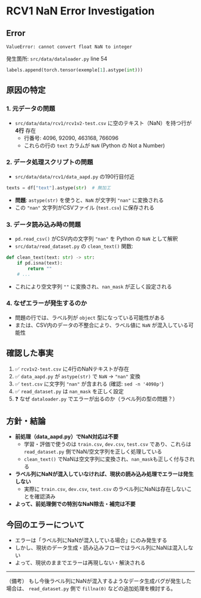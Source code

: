 # RCV1 NaN Error Investigation

## Error
```
ValueError: cannot convert float NaN to integer
```

発生箇所: `src/data/dataloader.py` line 54
```python
labels.append(torch.tensor(exemple[1].astype(int)))
```

## 原因の特定

### 1. 元データの問題
- `src/data/data/rcv1/rcv1v2-test.csv` に空のテキスト（NaN）を持つ行が **4行** 存在
  - 行番号: 4096, 92090, 463168, 766096
  - これらの行の `text` カラムが `NaN` (Python の Not a Number)

### 2. データ処理スクリプトの問題
- `src/data/data/rcv1/data_aapd.py` の190行目付近
```python
texts = df["text"].astype(str)  # 無加工
```
- **問題**: `astype(str)` を使うと、`NaN` が文字列 `"nan"` に変換される
- この `"nan"` 文字列がCSVファイル (`test.csv`) に保存される

### 3. データ読み込み時の問題
- `pd.read_csv()` がCSV内の文字列 `"nan"` を Python の `NaN` として解釈
- `src/data/read_dataset.py` の `clean_text()` 関数:
```python
def clean_text(text: str) -> str:
    if pd.isna(text):
        return ""
    # ...
```
- これにより空文字列 `""` に変換され、`nan_mask` が正しく設定される

### 4. なぜエラーが発生するのか
- 問題の行では、ラベル列が `object` 型になっている可能性がある
- または、CSV内のデータの不整合により、ラベル値に `NaN` が混入している可能性

## 確認した事実
1. ✅ `rcv1v2-test.csv` に4行のNaNテキストが存在
2. ✅ `data_aapd.py` が `astype(str)` で `NaN` → `"nan"` 変換
3. ✅ `test.csv` に文字列 `"nan"` が含まれる (確認: `sed -n '4098p'`)
4. ✅ `read_dataset.py` は `nan_mask` を正しく設定
5. ❓ なぜ `dataloader.py` でエラーが出るのか（ラベル列の型の問題？）


## 方針・結論
- **前処理（data_aapd.py）でNaN対応は不要**
  - 学習・評価で使うのは `train.csv`, `dev.csv`, `test.csv` であり、これらは `read_dataset.py` 側でNaN/空文字列を正しく処理している
  - `clean_text()` でNaNは空文字列に変換され、`nan_mask`も正しく付与される
- **ラベル列にNaNが混入していなければ、現状の読み込み処理でエラーは発生しない**
  - 実際に `train.csv`, `dev.csv`, `test.csv` のラベル列にNaNは存在しないことを確認済み
- **よって、前処理側での特別なNaN除去・補完は不要**

## 今回のエラーについて
- エラーは「ラベル列にNaNが混入している場合」にのみ発生する
- しかし、現状のデータ生成・読み込みフローではラベル列にNaNは混入しない
- よって、現状のままでエラーは再現しない・解決される

---
（備考）
もし今後ラベル列にNaNが混入するようなデータ生成バグが発生した場合は、
`read_dataset.py` 側で `fillna(0)` などの追加処理を検討する。
